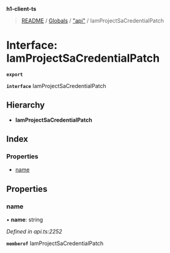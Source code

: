 **h1-client-ts**

> [README](../README.md) / [Globals](../globals.md) / ["api"](../modules/_api_.md) / IamProjectSaCredentialPatch

# Interface: IamProjectSaCredentialPatch

**`export`** 

**`interface`** IamProjectSaCredentialPatch

## Hierarchy

* **IamProjectSaCredentialPatch**

## Index

### Properties

* [name](_api_.iamprojectsacredentialpatch.md#name)

## Properties

### name

•  **name**: string

*Defined in api.ts:2252*

**`memberof`** IamProjectSaCredentialPatch
